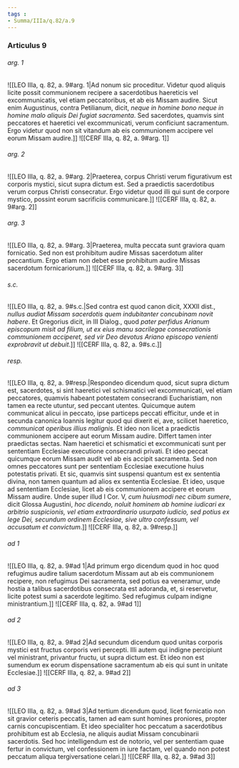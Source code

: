 ```yaml
---
tags : 
- Summa/IIIa/q.82/a.9
---
```


### Articulus 9

###### arg. 1
![[LEO IIIa, q. 82, a. 9#arg. 1|Ad nonum sic proceditur. Videtur quod aliquis licite possit communionem recipere a sacerdotibus haereticis vel excommunicatis, vel etiam peccatoribus, et ab eis Missam audire. Sicut enim Augustinus, contra Petilianum, dicit, *neque in homine bono neque in homine malo aliquis Dei fugiat sacramenta*. Sed sacerdotes, quamvis sint peccatores et haeretici vel excommunicati, verum conficiunt sacramentum. Ergo videtur quod non sit vitandum ab eis communionem accipere vel eorum Missam audire.]]
![[CERF IIIa, q. 82, a. 9#arg. 1]]

###### arg. 2
![[LEO IIIa, q. 82, a. 9#arg. 2|Praeterea, corpus Christi verum figurativum est corporis mystici, sicut supra dictum est. Sed a praedictis sacerdotibus verum corpus Christi consecratur. Ergo videtur quod illi qui sunt de corpore mystico, possint eorum sacrificiis communicare.]]
![[CERF IIIa, q. 82, a. 9#arg. 2]]

###### arg. 3
![[LEO IIIa, q. 82, a. 9#arg. 3|Praeterea, multa peccata sunt graviora quam fornicatio. Sed non est prohibitum audire Missas sacerdotum aliter peccantium. Ergo etiam non debet esse prohibitum audire Missas sacerdotum fornicariorum.]]
![[CERF IIIa, q. 82, a. 9#arg. 3]]

###### s.c.
![[LEO IIIa, q. 82, a. 9#s.c.|Sed contra est quod canon dicit, XXXII dist., *nullus audiat Missam sacerdotis quem indubitanter concubinam novit habere*. Et Gregorius dicit, in III Dialog., quod *pater perfidus Arianum episcopum misit ad filium, ut ex eius manu sacrilegae consecrationis communionem acciperet, sed vir Deo devotus Ariano episcopo venienti exprobravit ut debuit*.]]
![[CERF IIIa, q. 82, a. 9#s.c.]]

###### resp.
![[LEO IIIa, q. 82, a. 9#resp.|Respondeo dicendum quod, sicut supra dictum est, sacerdotes, si sint haeretici vel schismatici vel excommunicati, vel etiam peccatores, quamvis habeant potestatem consecrandi Eucharistiam, non tamen ea recte utuntur, sed peccant utentes. Quicumque autem communicat alicui in peccato, ipse particeps peccati efficitur, unde et in secunda canonica Ioannis legitur quod qui dixerit ei, ave, scilicet haeretico, *communicat operibus illius malignis*. Et ideo non licet a praedictis communionem accipere aut eorum Missam audire. Differt tamen inter praedictas sectas. Nam haeretici et schismatici et excommunicati sunt per sententiam Ecclesiae executione consecrandi privati. Et ideo peccat quicumque eorum Missam audit vel ab eis accipit sacramenta. Sed non omnes peccatores sunt per sententiam Ecclesiae executione huius potestatis privati. Et sic, quamvis sint suspensi quantum est ex sententia divina, non tamen quantum ad alios ex sententia Ecclesiae. Et ideo, usque ad sententiam Ecclesiae, licet ab eis communionem accipere et eorum Missam audire. Unde super illud I Cor. V, *cum huiusmodi nec cibum sumere*, dicit Glossa Augustini, *hoc dicendo, noluit hominem ab homine iudicari ex arbitrio suspicionis, vel etiam extraordinario usurpato iudicio, sed potius ex lege Dei, secundum ordinem Ecclesiae, sive ultro confessum, vel accusatum et convictum*.]]
![[CERF IIIa, q. 82, a. 9#resp.]]

###### ad 1
![[LEO IIIa, q. 82, a. 9#ad 1|Ad primum ergo dicendum quod in hoc quod refugimus audire talium sacerdotum Missam aut ab eis communionem recipere, non refugimus Dei sacramenta, sed potius ea veneramur, unde hostia a talibus sacerdotibus consecrata est adoranda, et, si reservetur, licite potest sumi a sacerdote legitimo. Sed refugimus culpam indigne ministrantium.]]
![[CERF IIIa, q. 82, a. 9#ad 1]]

###### ad 2
![[LEO IIIa, q. 82, a. 9#ad 2|Ad secundum dicendum quod unitas corporis mystici est fructus corporis veri percepti. Illi autem qui indigne percipiunt vel ministrant, privantur fructu, ut supra dictum est. Et ideo non est sumendum ex eorum dispensatione sacramentum ab eis qui sunt in unitate Ecclesiae.]]
![[CERF IIIa, q. 82, a. 9#ad 2]]

###### ad 3
![[LEO IIIa, q. 82, a. 9#ad 3|Ad tertium dicendum quod, licet fornicatio non sit gravior ceteris peccatis, tamen ad eam sunt homines proniores, propter carnis concupiscentiam. Et ideo specialiter hoc peccatum a sacerdotibus prohibitum est ab Ecclesia, ne aliquis audiat Missam concubinarii sacerdotis. Sed hoc intelligendum est de notorio, vel per sententiam quae fertur in convictum, vel confessionem in iure factam, vel quando non potest peccatum aliqua tergiversatione celari.]]
![[CERF IIIa, q. 82, a. 9#ad 3]]

